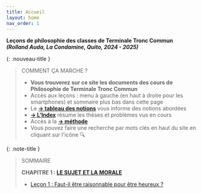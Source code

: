 ```yaml
---
title: Accueil
layout: home
nav_order: 1
---
```


**Leçons de philosophie des classes de Terminale Tronc Commun**   
***(Rolland Auda, La Condamine, Quito, 2024 - 2025)***  

{: .nouveau-title }
> COMMENT ÇA MARCHE ?
>
> - **Vous trouverez sur ce site les documents des cours de Philosophie de Terminale Tronc Commun**
> - Accès aux leçons : menu à gauche (en haut à droite pour les smartphones) et sommaire plus bas dans cette page
> - Le [**→ tableau des notions**](/phil24/docs/Présentation/L0-2-tableau.html) vous informe des notions abordées
> - [**→ L'Index**](/phil24/docs/Présentation/L0-3-notions.html) résume les thèses et problèmes vus en cours
> - Accès à la [**→ méthode**](/phil24/docs/methode/methode.html)
> - Vous pouvez faire une recherche par mots clés en haut du site en cliquant sur l'icône 🔍

{: .note-title }
> SOMMAIRE
>
>  **CHAPITRE 1 : [LE SUJET ET LA MORALE](/phil24/docs/C1/C1-0.html)**
> - [Leçon 1 : Faut-il être raisonnable pour être heureux ? ](/phil24/docs/L1/L1-0.html)
